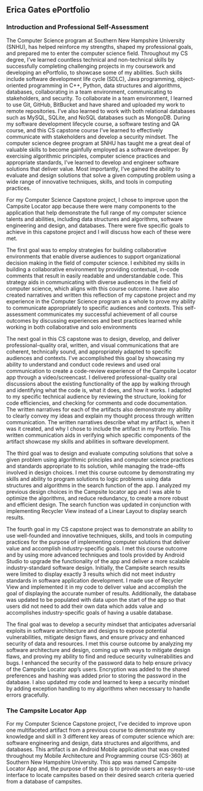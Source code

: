 
## Erica Gates ePortfolio

### Introduction and Professional Self-Assessment

The Computer Science program at Southern New Hampshire University (SNHU), has helped reinforce my strengths, shaped my professional goals, and prepared me to enter the computer science field. Throughout my CS degree, I’ve learned countless technical and non-technical skills by successfully completing challenging projects in my coursework and developing an ePortfolio, to showcase some of my abilities. Such skills include software development life cycle (SDLC), Java programming, object-oriented programming in C++, Python, data structures and algorithms, databases, collaborating in a team environment, communicating to stakeholders, and security. To collaborate in a team environment, I learned to use Git, GitHub, BitBucket and have shared and uploaded my work to remote repositories. I’ve also learned to work with both relational databases such as MySQL, SQLite, and NoSQL databases such as MongoDB. During my software development lifecycle course, a software testing and QA course, and this CS capstone course I’ve learned to effectively communicate with stakeholders and develop a security mindset. The computer science degree program at SNHU has taught me a great deal of valuable skills to become gainfully employed as a software developer. By exercising algorithmic principles, computer science practices and appropriate standards, I’ve learned to develop and engineer software solutions that deliver value. Most importantly, I’ve gained the ability to evaluate and design solutions that solve a given computing problem using a wide range of innovative techniques, skills, and tools in computing practices.  

For my Computer Science Capstone project, I chose to improve upon the Campsite Locator app because there were many components to the application that help demonstrate the full range of my computer science talents and abilities, including data structures and algorithms, software engineering and design, and databases. There were five specific goals to achieve in this capstone project and I will discuss how each of these were met.

The first goal was to employ strategies for building collaborative environments that enable diverse audiences to support organizational decision making in the field of computer science. I exhibited my skills in building a collaborative environment by providing contextual, in-code comments that result in easily readable and understandable code. This strategy aids in communicating with diverse audiences in the field of computer science, which aligns with this course outcome. I have also created narratives and written this reflection of my capstone project and my experience in the Computer Science program as a whole to prove my ability to communicate appropriately to specific audiences and contexts. This self-assessment communicates my successful achievement of all course outcomes by discussing experiences and best practices learned while working in both collaborative and solo environments

The next goal in this CS capstone was to design, develop, and deliver professional-quality oral, written, and visual communications that are coherent, technically sound, and appropriately adapted to specific audiences and contexts. I’ve accomplished this goal by showcasing my ability to understand and conduct code reviews and used oral communication to create a code-review experience of the Campsite Locator app through a video/screencast. I delivered professional-quality oral discussions about the existing functionality of the app by walking through and identifying what the code is, what it does, and how it works. I adapted to my specific technical audience by reviewing the structure, looking for code efficiencies, and checking for comments and code documentation. The written narratives for each of the artifacts also demonstrate my ability to clearly convey my ideas and explain my thought process through written communication. The written narratives describe what my artifact is, when it was it created, and why I chose to include the artifact in my Portfolio. This written communication aids in verifying which specific components of the artifact showcase my skills and abilities in software development.

The third goal was to design and evaluate computing solutions that solve a given problem using algorithmic principles and computer science practices and standards appropriate to its solution, while managing the trade-offs involved in design choices. I met this course outcome by demonstrating my skills and ability to program solutions to logic problems using data structures and algorithms in the search function of the app. I analyzed my previous design choices in the Campsite locator app and I was able to optimize the algorithms, and reduce redundancy, to create a more robust and efficient design. The search function was updated in conjunction with implementing Recycler View instead of a Linear Layout to display search results.

The fourth goal in my CS capstone project was to demonstrate an ability to use well-founded and innovative techniques, skills, and tools in computing practices for the purpose of implementing computer solutions that deliver value and accomplish industry-specific goals. I met this course outcome and by using more advanced techniques and tools provided by Android Studio to upgrade the functionality of the app and deliver a more scalable industry-standard software design. Initially, the Campsite search results were limited to display exactly 3 results which did not meet industry standards in software application development. I made use of Recycler View and implemented it in my code to deliver value and accomplish the goal of displaying the accurate number of results. Additionally, the database was updated to be populated with data upon the start of the app so that users did not need to add their own data which adds value and accomplishes industry-specific goals of having a usable database.

The final goal was to develop a security mindset that anticipates adversarial exploits in software architecture and designs to expose potential vulnerabilities, mitigate design flaws, and ensure privacy and enhanced security of data and resources. I met this course outcome by analyzing my software architecture and design, coming up with ways to mitigate design flaws, and proving my ability to find and reduce security vulnerabilities and bugs. I enhanced the security of the password data to help ensure privacy of the Campsite Locator app’s users. Encryption was added to the shared preferences and hashing was added prior to storing the password in the database. I also updated my code and learned to keep a security mindset by adding exception handling to my algorithms when necessary to handle errors gracefully.




### The Campsite Locator App

For my Computer Science Capstone project, I’ve decided to improve upon one multifaceted artifact from a previous course to demonstrate my knowledge and skill in 3 different key areas of computer science which are: software engineering and design, data structures and algorithms, and databases. This artifact is an Android Mobile application that was created throughout my Mobile Architecture and Programming course (CS-360) at Southern New Hampshire University. This app was named Campsite Locator App and, the purpose of the app is to provide users an easy-to-use interface to locate campsites based on their desired search criteria queried from a database of campsites.
